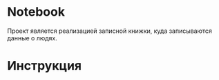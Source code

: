 # Notebook
Проект является реализацией записной книжки, куда записываются данные о людях.
# Инструкция
